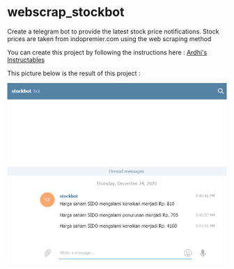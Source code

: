 # webscrap_stockbot
Create a telegram bot to provide the latest stock price notifications.
Stock prices are taken from indopremier.com using the web scraping method

You can create this project by following the instructions here : <a href="https://www.instructables.com/id/Telegram-Bot-With-NodeMCU-ESP8266/">Ardhi's Instructables</a>

This picture below is the result of this project :

<img src="https://github.com/ardhi12/webscrap_stockbot/blob/main/stockbot.png">

